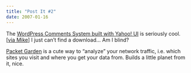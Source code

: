 ```yaml
---
title: "Post It #2"
date: 2007-01-16
---
```


The [WordPress Comments System built with Yahoo! UI][1] is seriously cool.
[[via Mike][2]] I just can’t find a download… Am I blind?

[Packet Garden][3] is a cute way to “analyze” your network traffic, i.e. which sites you visit and where you get your data from. Builds a little planet from it, nice.

[1]: http://www.jackslocum.com/blog/2006/10/09/my-wordpress-comments-system-built-with-yahoo-ui-and-yahooext/
[2]: http://feeds.feedburner.com/<sub>r/mikewest/</sub>3/35132118/comments-with-specificity
[3]: http://packetgarden.com/

